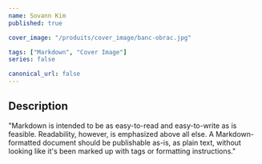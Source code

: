 ```yaml
---
name: Sovann Kim
published: true

cover_image: "/produits/cover_image/banc-obrac.jpg"

tags: ["Markdown", "Cover Image"]
series: false

canonical_url: false
---
```


## Description

"Markdown is intended to be as easy-to-read and easy-to-write as is feasible.
Readability, however, is emphasized above all else. A Markdown-formatted
document should be publishable as-is, as plain text, without looking like it's
been marked up with tags or formatting instructions."

